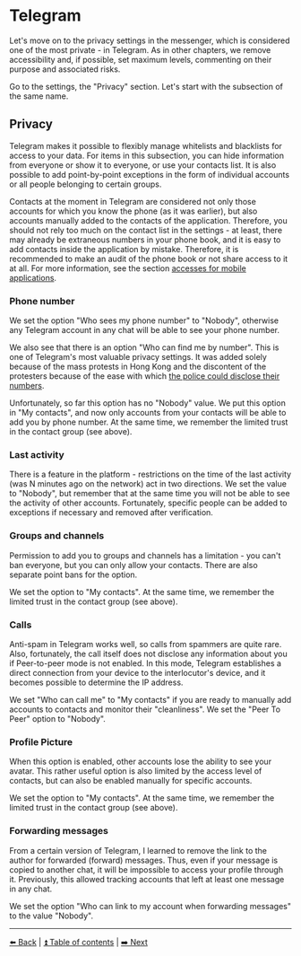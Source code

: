 # Telegram

Let's move on to the privacy settings in the messenger, which is considered one of the most private - in Telegram. As in other chapters, we remove accessibility and, if possible, set maximum levels, commenting on their purpose and associated risks.

Go to the settings, the "Privacy" section. Let's start with the subsection of the same name.

## Privacy

Telegram makes it possible to flexibly manage whitelists and blacklists for access to your data. For items in this subsection, you can hide information from everyone or show it to everyone, or use your contacts list. It is also possible to add point-by-point exceptions in the form of individual accounts or all people belonging to certain groups.

Contacts at the moment in Telegram are considered not only those accounts for which you know the phone (as it was earlier), but also accounts manually added to the contacts of the application. Therefore, you should not rely too much on the contact list in the settings - at least, there may already be extraneous numbers in your phone book, and it is easy to add contacts inside the application by mistake. Therefore, it is recommended to make an audit of the phone book or not share access to it at all. For more information, see the section [accesses for mobile applications](./mobile-apps-privacy.md).

### Phone number

We set the option "Who sees my phone number" to "Nobody", otherwise any Telegram account in any chat will be able to see your phone number.

We also see that there is an option "Who can find me by number". This is one of Telegram's most valuable privacy settings. It was added solely because of the mass protests in Hong Kong and the discontent of the protesters because of the ease with which [the police could disclose their numbers](https://habr.com/ru/news/t/464855/).

Unfortunately, so far this option has no "Nobody" value. We put this option in "My contacts", and now only accounts from your contacts will be able to add you by phone number. At the same time, we remember the limited trust in the contact group (see above).

### Last activity

There is a feature in the platform - restrictions on the time of the last activity (was N minutes ago on the network) act in two directions. We set the value to "Nobody", but remember that at the same time you will not be able to see the activity of other accounts. Fortunately, specific people can be added to exceptions if necessary and removed after verification.

### Groups and channels

Permission to add you to groups and channels has a limitation - you can't ban everyone, but you can only allow your contacts. There are also separate point bans for the option.

We set the option to "My contacts". At the same time, we remember the limited trust in the contact group (see above).

### Calls

Anti-spam in Telegram works well, so calls from spammers are quite rare. Also, fortunately, the call itself does not disclose any information about you if Peer-to-peer mode is not enabled. In this mode, Telegram establishes a direct connection from your device to the interlocutor's device, and it becomes possible to determine the IP address.

We set "Who can call me" to "My contacts" if you are ready to manually add accounts to contacts and monitor their "cleanliness".
We set the "Peer To Peer" option to "Nobody".

### Profile Picture

When this option is enabled, other accounts lose the ability to see your avatar. This rather useful option is also limited by the access level of contacts, but can also be enabled manually for specific accounts.

We set the option to "My contacts". At the same time, we remember the limited trust in the contact group (see above).

### Forwarding messages

From a certain version of Telegram, I learned to remove the link to the author for forwarded (forward) messages. Thus, even if your message is copied to another chat, it will be impossible to access your profile through it. Previously, this allowed tracking accounts that left at least one message in any chat.

We set the option "Who can link to my account when forwarding messages" to the value "Nobody".

---

[⬅️ Back](./facebook.md) | [⏫ Table of contents](../README.md) | [➡️ Next](./vkontakte.md)
